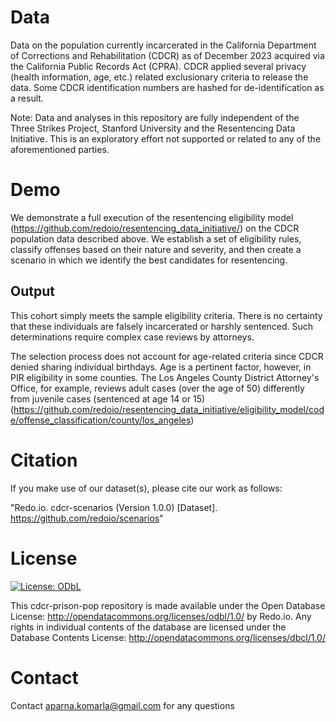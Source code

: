 # Data
Data on the population currently incarcerated in the California Department of Corrections and Rehabilitation (CDCR) as of December 2023 acquired via the California Public Records Act (CPRA). CDCR applied several privacy (health information, age, etc.) related exclusionary criteria to release the data. Some CDCR identification numbers are hashed for de-identification as a result. 

Note: Data and analyses in this repository are fully independent of the Three Strikes Project, Stanford University and the Resentencing Data Initiative. This is an exploratory effort not supported or related to any of the aforementioned parties.

# Demo
We demonstrate a full execution of the resentencing eligibility model (https://github.com/redoio/resentencing_data_initiative/) on the CDCR population data described above. We establish a set of eligibility rules, classify offenses based on their nature and severity, and then create a scenario in which we identify the best candidates for resentencing.

## Output
This cohort simply meets the sample eligibility criteria. There is no certainty that these individuals are falsely incarcerated or harshly sentenced. Such determinations require complex case reviews by attorneys. 

The selection process does not account for age-related criteria since CDCR denied sharing individual birthdays. Age is a pertinent factor, however, in PIR eligibility in some counties. The Los Angeles County District Attorney's Office, for example, reviews adult cases (over the age of 50) differently from juvenile cases (sentenced at age 14 or 15) (https://github.com/redoio/resentencing_data_initiative/eligibility_model/code/offense_classification/county/los_angeles)

# Citation 

If you make use of our dataset(s), please cite our work as follows: 

"Redo.io. cdcr-scenarios (Version 1.0.0) [Dataset]. https://github.com/redoio/scenarios"

# License 

[![License: ODbL](https://img.shields.io/badge/License-ODbL-brightgreen.svg)](https://opendatacommons.org/licenses/odbl/)

This cdcr-prison-pop repository is made available under the Open Database License: http://opendatacommons.org/licenses/odbl/1.0/ by Redo.io. Any rights in individual contents of the database are licensed under the Database Contents License: http://opendatacommons.org/licenses/dbcl/1.0/

# Contact 
Contact aparna.komarla@gmail.com for any questions
